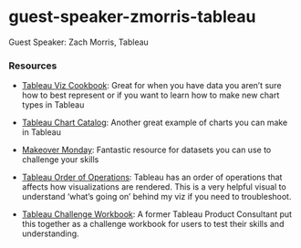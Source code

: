 # guest-speaker-zmorris-tableau
Guest Speaker: Zach Morris, Tableau

### Resources

- [Tableau Viz Cookbook](https://public.tableau.com/profile/josh.weyburne?es_p=4730281#!/vizhome/CookBook/VizCookbook): Great for when you have data you aren’t sure how to best represent or if you want to learn how to make new chart types in Tableau

- [Tableau Chart Catalog](https://public.tableau.com/profile/kevin.flerlage#!/vizhome/TheTableauChartCatalog/TableauChartExamples): Another great example of charts you can make in Tableau

- [Makeover Monday](https://www.makeovermonday.co.uk/): Fantastic resource for datasets you can use to challenge your skills

- [Tableau Order of Operations](https://public.tableau.com/profile/merlijn.buit#!/vizhome/Workbook_42/OrderofOperations): Tableau has an order of operations that affects how visualizations are rendered. This is a very helpful visual to understand ‘what’s going on’ behind my viz if you need to troubleshoot.

- [Tableau Challenge Workbook](http://tableauchallenge.com/tableauchallenge/): A former Tableau Product Consultant put this together as a challenge workbook for users to test their skills and understanding.